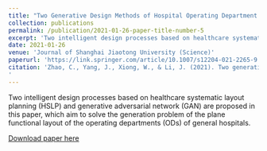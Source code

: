 ```yaml
---
title: "Two Generative Design Methods of Hospital Operating Department Layouts Based on Healthcare Systematic Layout Planning and Generative Adversarial Network"
collection: publications
permalink: /publication/2021-01-26-paper-title-number-5
excerpt: 'Two intelligent design processes based on healthcare systematic layout planning (HSLP) and generative adversarial network (GAN) are proposed in this paper, which aim to solve the generation problem of the plane functional layout of the operating departments (ODs) of general hospitals. '
date: 2021-01-26
venue: 'Journal of Shanghai Jiaotong University (Science)'
paperurl: 'https://link.springer.com/article/10.1007/s12204-021-2265-9'
citation: 'Zhao, C., Yang, J., Xiong, W., & Li, J. (2021). Two generative design methods of hospital operating department layouts based on healthcare systematic layout planning and generative adversarial network. Journal of Shanghai Jiaotong University (Science), 26, 103-115.
'
---
```

Two intelligent design processes based on healthcare systematic layout planning (HSLP) and generative adversarial network (GAN) are proposed in this paper, which aim to solve the generation problem of the plane functional layout of the operating departments (ODs) of general hospitals. 

[Download paper here](https://link.springer.com/article/10.1007/s12204-021-2265-9)